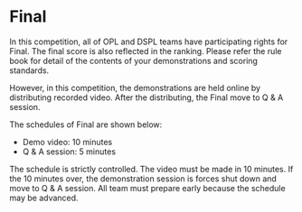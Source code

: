 # Final

In this competition, all of OPL and DSPL teams have participating rights for Final.
The final score is also reflected in the ranking. Please refer the rule book for detail of the contents of your demonstrations and scoring standards.

However, in this competition, the demonstrations are held online by distributing recorded video. After the distributing, the Final move to Q & A session.

The schedules of Final are shown below:

- Demo video: 10 minutes
- Q & A session: 5 minutes

The schedule is strictly controlled. The video must be made in 10 minutes. If the 10 minutes over, the demonstration session is forces shut down and move to Q & A session. All team must prepare early because the schedule may be advanced.